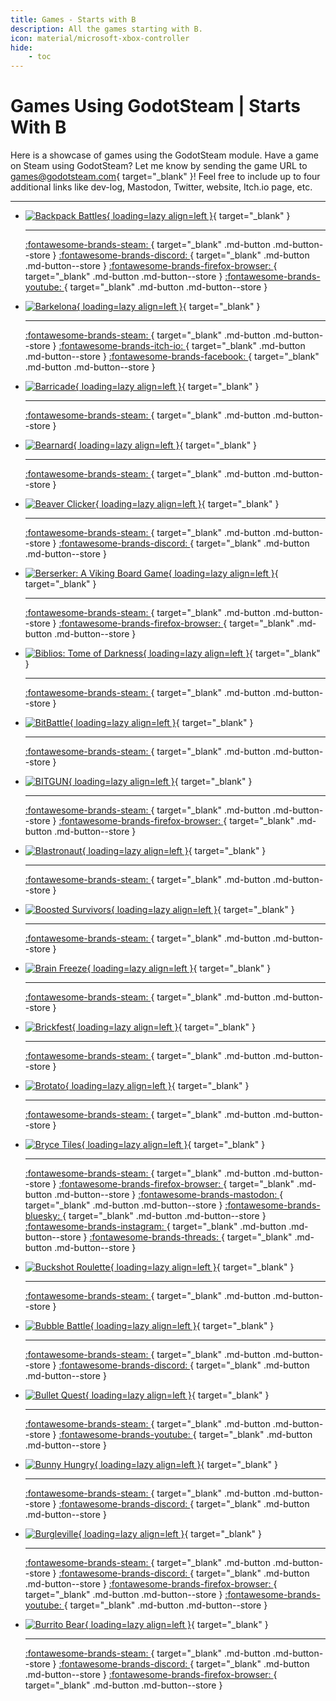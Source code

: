 ```yaml
---
title: Games - Starts with B
description: All the games starting with B.
icon: material/microsoft-xbox-controller
hide:
    - toc
---
```


# Games Using GodotSteam | Starts With B

Here is a showcase of games using the GodotSteam module. Have a game on Steam using GodotSteam? Let me know by sending the game URL to [games@godotsteam.com](mailto:games@godotsteam.com){ target="\_blank" }!  Feel free to include up to four additional links like dev-log, Mastodon, Twitter, website, Itch.io page, etc.

---

<div id="games" class="grid cards" markdown>

- [![Backpack Battles](https://steamcdn-a.akamaihd.net/steam/apps/2427700/header.jpg){ loading=lazy align=left }](https://store.steampowered.com/app/2427700/Backpack_Battles/){ target="\_blank" }

	---

	[ :fontawesome-brands-steam: ](https://store.steampowered.com/app/2427700/Backpack_Battles/){ target="\_blank" .md-button .md-button--store }
	[ :fontawesome-brands-discord: ](https://discord.gg/sbEkqeUKNr){ target="\_blank" .md-button .md-button--store }
	[ :fontawesome-brands-firefox-browser: ](https://playwithfurcifer.github.io/backpack-battles-presskit/){ target="\_blank" .md-button .md-button--store }
	[ :fontawesome-brands-youtube: ](https://www.youtube.com/@playwithfurcifer/){ target="\_blank" .md-button .md-button--store }

- [![Barkelona](https://steamcdn-a.akamaihd.net/steam/apps/2434300/header.jpg){ loading=lazy align=left }](https://store.steampowered.com/app/2434300/Barkelona/){ target="\_blank" }

	---

	[ :fontawesome-brands-steam: ](https://store.steampowered.com/app/2434300/Barkelona){ target="\_blank" .md-button .md-button--store }
	[ :fontawesome-brands-itch-io: ](https://hoodmentality.itch.io/barkelona){ target="\_blank" .md-button .md-button--store }
	[ :fontawesome-brands-facebook: ](https://www.facebook.com/people/Barkelona/100092625319820/){ target="\_blank" .md-button .md-button--store }

- [![Barricade](https://steamcdn-a.akamaihd.net/steam/apps/2006180/header.jpg){ loading=lazy align=left }](https://store.steampowered.com/app/2006180/Barricade/){ target="\_blank" }

	---

	[ :fontawesome-brands-steam: ](https://store.steampowered.com/app/2006180/Barricade/){ target="\_blank" .md-button .md-button--store }

- [![Bearnard](https://steamcdn-a.akamaihd.net/steam/apps/2422210/header.jpg){ loading=lazy align=left }](https://store.steampowered.com/app/2422210/Bearnard/){ target="\_blank" }

	---

	[ :fontawesome-brands-steam: ](https://store.steampowered.com/app/2422210/Bearnard/){ target="\_blank" .md-button .md-button--store }

- [![Beaver Clicker](https://steamcdn-a.akamaihd.net/steam/apps/1718240/header.jpg){ loading=lazy align=left }](https://store.steampowered.com/app/1718240/Beaver_Clicker/){ target="\_blank" }

	---

	[ :fontawesome-brands-steam: ](https://store.steampowered.com/app/1718240/Beaver_Clicker/){ target="\_blank" .md-button .md-button--store }
	[ :fontawesome-brands-discord: ](https://discord.gg/wgUAfhwzb7){ target="\_blank" .md-button .md-button--store }

- [![Berserker: A Viking Board Game](https://steamcdn-a.akamaihd.net/steam/apps/2073010/header.jpg){ loading=lazy align=left }](https://store.steampowered.com/app/2073010/Berserker_A_Viking_Board_Game/){ target="\_blank" }

	---

	[ :fontawesome-brands-steam: ](https://store.steampowered.com/app/2073010/Berserker_A_Viking_Board_Game/){ target="\_blank" .md-button .md-button--store }
	[ :fontawesome-brands-firefox-browser: ](https://skullcrewstudios.com/spiele/berserker){ target="\_blank" .md-button .md-button--store }

- [![Biblios: Tome of Darkness](https://steamcdn-a.akamaihd.net/steam/apps/2982730/header.jpg){ loading=lazy align=left }](https://store.steampowered.com/app/2982730/Biblios_Tome_of_Darkness/){ target="\_blank" }

	---

	[ :fontawesome-brands-steam: ](https://store.steampowered.com/app/2982730/Biblios_Tome_of_Darkness/){ target="\_blank" .md-button .md-button--store }

- [![BitBattle](https://steamcdn-a.akamaihd.net/steam/apps/1282610/header.jpg){ loading=lazy align=left }](https://store.steampowered.com/app/1282610/BitBattle/){ target="\_blank" }

	---

	[ :fontawesome-brands-steam: ](https://store.steampowered.com/app/1282610/BitBattle/){ target="\_blank" .md-button .md-button--store }

- [![BITGUN](https://steamcdn-a.akamaihd.net/steam/apps/1673940/header.jpg){ loading=lazy align=left }](https://store.steampowered.com/app/1673940/BITGUN/){ target="\_blank" }

	---

	[ :fontawesome-brands-steam: ](https://store.steampowered.com/app/1673940/BITGUN/){ target="\_blank" .md-button .md-button--store }
	[ :fontawesome-brands-firefox-browser: ](https://loglog.games/){ target="\_blank" .md-button .md-button--store }

- [![Blastronaut](https://steamcdn-a.akamaihd.net/steam/apps/1392650/header.jpg){ loading=lazy align=left }](https://store.steampowered.com/app/1392650/BLASTRONAUT/){ target="\_blank" }

	---

	[ :fontawesome-brands-steam: ](https://store.steampowered.com/app/1392650/BLASTRONAUT/){ target="\_blank" .md-button .md-button--store }

- [![Boosted Survivors](https://steamcdn-a.akamaihd.net/steam/apps/3161850/header.jpg){ loading=lazy align=left }](https://store.steampowered.com/app/3161850/Boosted_Survivors/){ target="\_blank" }

	---

	[ :fontawesome-brands-steam: ](https://store.steampowered.com/app/3161850/Boosted_Survivors/){ target="\_blank" .md-button .md-button--store }

- [![Brain Freeze](https://steamcdn-a.akamaihd.net/steam/apps/3088010/header.jpg){ loading=lazy align=left }](https://store.steampowered.com/app/3088010/Brain_Freeze/){ target="\_blank" }

	---

	[ :fontawesome-brands-steam: ](https://store.steampowered.com/app/3088010/Brain_Freeze/){ target="\_blank" .md-button .md-button--store }

- [![Brickfest](https://steamcdn-a.akamaihd.net/steam/apps/845940/header.jpg){ loading=lazy align=left }](https://store.steampowered.com/app/845940/Brickfest/){ target="\_blank" }

	---

	[ :fontawesome-brands-steam: ](https://store.steampowered.com/app/845940/Brickfest/){ target="\_blank" .md-button .md-button--store }

- [![Brotato](https://steamcdn-a.akamaihd.net/steam/apps/1942280/header.jpg){ loading=lazy align=left }](https://store.steampowered.com/app/1942280/Brotato/){ target="\_blank" }

	---

	[ :fontawesome-brands-steam: ](https://store.steampowered.com/app/1942280/Brotato/){ target="\_blank" .md-button .md-button--store }

- [![Bryce Tiles](https://steamcdn-a.akamaihd.net/steam/apps/2144990/header.jpg){ loading=lazy align=left }](https://store.steampowered.com/app/2144990/Bryce_Tiles/){ target="\_blank" }

	---

	[ :fontawesome-brands-steam: ](https://store.steampowered.com/app/2144990/Bryce_Tiles/){ target="\_blank" .md-button .md-button--store }
	[ :fontawesome-brands-firefox-browser: ](http://www.brilliancegames.com/){ target="\_blank" .md-button .md-button--store }
	[ :fontawesome-brands-mastodon: ](https://mastodon.gamedev.place/@brilliance){ target="\_blank" .md-button .md-button--store }
	[ :fontawesome-brands-bluesky: ](https://bsky.app/profile/brilliance.bsky.social){ target="\_blank" .md-button .md-button--store }
	[ :fontawesome-brands-instagram: ](https://www.instagram.com/brilliancegames){ target="\_blank" .md-button .md-button--store }
	[ :fontawesome-brands-threads: ](https://www.threads.com/@brilliancegames){ target="\_blank" .md-button .md-button--store }

- [![Buckshot Roulette](https://steamcdn-a.akamaihd.net/steam/apps/2835570/header.jpg){ loading=lazy align=left }](https://store.steampowered.com/app/2835570/Buckshot_Roulette/){ target="\_blank" }

	---

	[ :fontawesome-brands-steam: ](https://store.steampowered.com/app/2835570/Buckshot_Roulette/){ target="\_blank" .md-button .md-button--store }

- [![Bubble Battle](https://steamcdn-a.akamaihd.net/steam/apps/3180520/header.jpg){ loading=lazy align=left }](https://store.steampowered.com/app/3180520/Bubble_Battle/){ target="\_blank" }

	---

	[ :fontawesome-brands-steam: ](https://store.steampowered.com/app/3180520/Bubble_Battle/){ target="\_blank" .md-button .md-button--store }
	[ :fontawesome-brands-discord: ](https://discord.com/invite/fHJheB2JF3){ target="\_blank" .md-button .md-button--store }

- [![Bullet Quest](https://steamcdn-a.akamaihd.net/steam/apps/1946490/header.jpg){ loading=lazy align=left }](https://store.steampowered.com/app/1946490/Bullet_Quest/){ target="\_blank" }

	---

	[ :fontawesome-brands-steam: ](https://store.steampowered.com/app/1946490/Bullet_Quest/){ target="\_blank" .md-button .md-button--store }
	[ :fontawesome-brands-youtube: ](https://www.youtube.com/channel/UCOc_IzuiLnY4LLDc_VHOj3A){ target="\_blank" .md-button .md-button--store }

- [![Bunny Hungry](https://steamcdn-a.akamaihd.net/steam/apps/2667010/header.jpg){ loading=lazy align=left }](https://store.steampowered.com/app/2667010/bunny_hungry/){ target="\_blank" }

	---

	[ :fontawesome-brands-steam: ](https://store.steampowered.com/app/2667010/bunny_hungry/){ target="\_blank" .md-button .md-button--store }
	[ :fontawesome-brands-discord: ](https://discord.gg/ftRgpTkzeP){ target="\_blank" .md-button .md-button--store }

- [![Burgleville](https://steamcdn-a.akamaihd.net/steam/apps/3147130/header.jpg){ loading=lazy align=left }](https://store.steampowered.com/app/3147130/Burgleville/){ target="\_blank" }

	---

	[ :fontawesome-brands-steam: ](https://store.steampowered.com/app/3147130/Burgleville/){ target="\_blank" .md-button .md-button--store }
	[ :fontawesome-brands-discord: ](https://discord.gg/vBQ93WZBGs){ target="\_blank" .md-button .md-button--store }
	[ :fontawesome-brands-firefox-browser: ](https://www.burgleville.com/){ target="\_blank" .md-button .md-button--store }
	[ :fontawesome-brands-youtube: ](https://www.youtube.com/@Burgleville){ target="\_blank" .md-button .md-button--store }

- [![Burrito Bear](https://steamcdn-a.akamaihd.net/steam/apps/1941420/header.jpg){ loading=lazy align=left }](https://store.steampowered.com/app/1941420/Burrito_Bear/){ target="\_blank" }

	---

	[ :fontawesome-brands-steam: ](https://store.steampowered.com/app/1941420/Burrito_Bear/){ target="\_blank" .md-button .md-button--store }
	[ :fontawesome-brands-discord: ](https://discord.gg/D8KrUYHwyP){ target="\_blank" .md-button .md-button--store }
	[ :fontawesome-brands-firefox-browser: ](https://www.spaceorca.games/){ target="\_blank" .md-button .md-button--store }

</div>